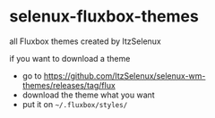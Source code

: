 # selenux-fluxbox-themes
all Fluxbox themes created by ItzSelenux

if you want to download a theme
- go to https://github.com/ItzSelenux/selenux-wm-themes/releases/tag/flux
- download the theme what you want
- put it on ```~/.fluxbox/styles/```
